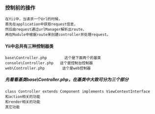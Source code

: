 ### 控制前的操作

    在Yii中，当请求一个Url的时候，
    首先在application中获取request信息，
    然后由request通过urlManager解析出route，
    再在Module中根据route来创建controller并处理request。

#### Yii中总共有三种控制器类

    base\Controller.php        这个是下面两个的基类
    console\Controller.php   这个是控制台控制器
    web\Controller.php        这个是web控制器


##### 先看看基类base\Controller.php，在基类中大致可分为三个部分

    class Controller extends Component implements ViewContextInterface
    和action相关的功能
    和render相关的功能
    其它功能
